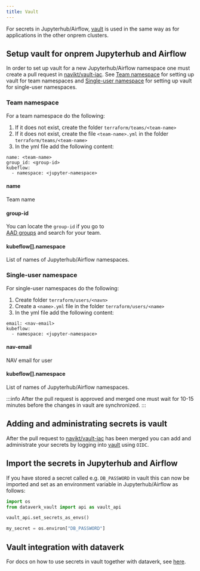 ```yaml
---
title: Vault
---
```


For secrets in Jupyterhub/Airflow, [vault](https://github.com/navikt/vault-iac/tree/master/doc) is used 
in the same way as for applications in the other onprem clusters.

## Setup vault for onprem Jupyterhub and Airflow
In order to set up vault for a new Jupyterhub/Airflow namespace one must create a pull request in 
[navikt/vault-iac](https://github.com/navikt/vault-iac). See [Team namespace](#team-namespace) for setting up vault for 
team namespaces and [Single-user namespace](#single-user-namespace) for setting up vault for single-user namespaces.

### Team namespace
For a team namespace do the following:

1. If it does not exist, create the folder `terraform/teams/<team-name>`
2. If it does not exist, create the file `<team-name>.yml` in the folder `terraform/teams/<team-name>`
3. In the yml file add the following content:

````
name: <team-name>
group_id: <group-id>
kubeflow:
  - namespace: <jupyter-namespace>
````

#### name
Team name

#### group-id
You can locate the `group-id` if you go to  
[AAD groups](https://aad.portal.azure.com/#blade/Microsoft_AAD_IAM/GroupsManagementMenuBlade/AllGroups) 
and search for your team.

#### kubeflow[].namespace
List of names of Jupyterhub/Airflow namespaces.

### Single-user namespace
For single-user namespaces do the following:

1. Create folder `terraform/users/<navn>`
2. Create a `<name>.yml` file in the folder `terraform/users/<name>`
3. In the yml file add the following content:

````
email: <nav-email>
kubeflow:
  - namespace: <jupyter-namespace>
````

#### nav-email
NAV email for user

#### kubeflow[].namespace
List of names of Jupyterhub/Airflow namespaces.

:::info
After the pull request is approved and merged one must wait for 10-15 minutes before the changes in vault are synchronized.
:::

## Adding and administrating secrets is vault
After the pull request to [navikt/vault-iac](https://github.com/navikt/vault-iac) has been merged you can add and administrate 
your secrets by logging into [vault](https://vault.adeo.no) using `OIDC`.

## Import the secrets in Jupyterhub and Airflow
If you have stored a secret called e.g. `DB_PASSWORD` in vault this can now be imported and set as an environment variable 
in Jupyterhub/Airflow as follows:

````python
import os
from dataverk_vault import api as vault_api

vault_api.set_secrets_as_envs()

my_secret = os.environ["DB_PASSWORD"]
````

## Vault integration with dataverk
For docs on how to use secrets in vault together with dataverk, see [here](../dataverk/settings/README.md).
